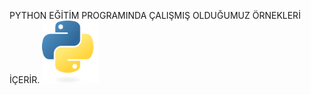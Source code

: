 PYTHON EĞİTİM PROGRAMINDA ÇALIŞMIŞ OLDUĞUMUZ ÖRNEKLERİ İÇERİR.
<img height="100px" src="python1.png" alt="Örnek Resim"/>
